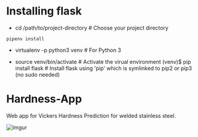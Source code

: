 
# Installing flask 
- cd /path/to/project-directory      # Choose your project directory
```
pipenv install
```
- virtualenv -p python3 venv  # For Python 3


- source venv/bin/activate    # Activate the virual environment
(venv)$ pip install flask     # Install flask using 'pip' which is symlinked to pip2 or pip3 (no sudo needed)


# Hardness-App
Web app for Vickers Hardness Prediction for welded stainless steel. 

![Imgur](https://imgur.com/xwhL9V9.png)

